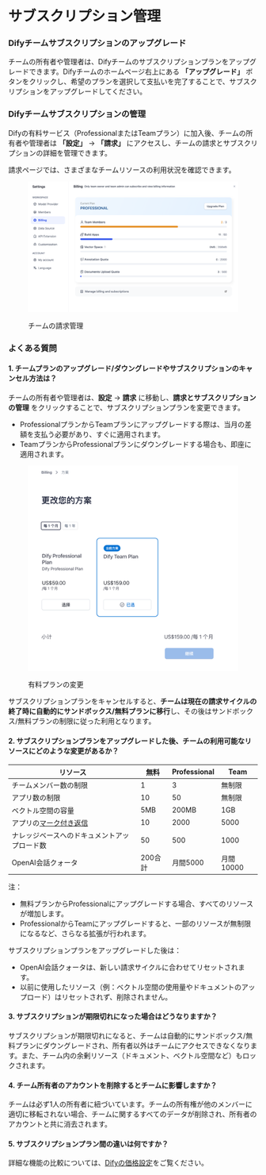 # サブスクリプション管理

### Difyチームサブスクリプションのアップグレード

チームの所有者や管理者は、Difyチームのサブスクリプションプランをアップグレードできます。Difyチームのホームページ右上にある **「アップグレード」** ボタンをクリックし、希望のプランを選択して支払いを完了することで、サブスクリプションをアップグレードしてください。

### Difyチームサブスクリプションの管理

Difyの有料サービス（ProfessionalまたはTeamプラン）に加入後、チームの所有者や管理者は **「設定」** → **「請求」** にアクセスし、チームの請求とサブスクリプションの詳細を管理できます。

請求ページでは、さまざまなチームリソースの利用状況を確認できます。

<figure><img src="../../../img/subscription-management-01.png" alt=""><figcaption><p>チームの請求管理</p></figcaption></figure>

### よくある質問

#### 1. チームプランのアップグレード/ダウングレードやサブスクリプションのキャンセル方法は？

チームの所有者や管理者は、**設定** → **請求** に移動し、**請求とサブスクリプションの管理** をクリックすることで、サブスクリプションプランを変更できます。

- ProfessionalプランからTeamプランにアップグレードする際は、当月の差額を支払う必要があり、すぐに適用されます。
- TeamプランからProfessionalプランにダウングレードする場合も、即座に適用されます。

<figure><img src="../../../zh_CN/.gitbook/assets/image (6).png" alt=""><figcaption><p>有料プランの変更</p></figcaption></figure>

サブスクリプションプランをキャンセルすると、**チームは現在の請求サイクルの終了時に自動的にサンドボックス/無料プランに移行**し、その後はサンドボックス/無料プランの制限に従った利用となります。

#### 2. サブスクリプションプランをアップグレードした後、チームの利用可能なリソースにどのような変更があるか？

| リソース | 無料 | Professional | Team |
|----------|------|--------------|------|
| チームメンバー数の制限 | 1 | 3 | 無制限 |
| アプリ数の制限 | 10 | 50 | 無制限 |
| ベクトル空間の容量 | 5MB | 200MB | 1GB |
| アプリの[マーク付き返信](https://docs.dify.ai/v/ja-jp/guides/biao-zhu/logs) | 10 | 2000 | 5000 |
| ナレッジベースへのドキュメントアップロード数 | 50 | 500 | 1000 |
| OpenAI会話クォータ | 200合計 | 月間5000 | 月間10000 |

注：
- 無料プランからProfessionalにアップグレードする場合、すべてのリソースが増加します。
- ProfessionalからTeamにアップグレードすると、一部のリソースが無制限になるなど、さらなる拡張が行われます。

サブスクリプションプランをアップグレードした後は：
- OpenAI会話クォータは、新しい請求サイクルに合わせてリセットされます。
- 以前に使用したリソース（例：ベクトル空間の使用量やドキュメントのアップロード）はリセットされず、削除されません。

#### 3. サブスクリプションが期限切れになった場合はどうなりますか？

サブスクリプションが期限切れになると、チームは自動的にサンドボックス/無料プランにダウングレードされ、所有者以外はチームにアクセスできなくなります。また、チーム内の余剰リソース（ドキュメント、ベクトル空間など）もロックされます。

#### 4. チーム所有者のアカウントを削除するとチームに影響しますか？

チームは必ず1人の所有者に紐づいています。チームの所有権が他のメンバーに適切に移転されない場合、チームに関するすべてのデータが削除され、所有者のアカウントと共に消去されます。

#### 5. サブスクリプションプラン間の違いは何ですか？

詳細な機能の比較については、[Difyの価格設定](https://dify.ai/pricing)をご覧ください。